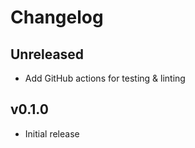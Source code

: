 # Changelog

## Unreleased

- Add GitHub actions for testing & linting

## v0.1.0

- Initial release
